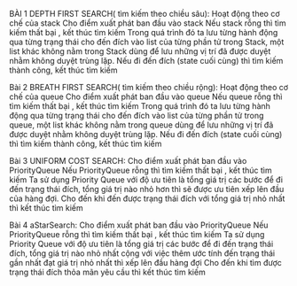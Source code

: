 BÀI 1
  DEPTH FIRST SEARCH( tìm kiếm theo chiều sâu):  Hoạt động theo cơ chế của stack
    Cho điểm xuất phát ban đầu vào stack 
    Nếu stack rỗng thì tìm kiếm thất bại , kết thúc tìm kiếm 
    Trong quá trình đó ta lưu từng hành động qua từng trạng thái cho đến đích vào list của từng phần tử trong Stack, một list khác không nằm trong Stack dùng để lưu những vị trí       đã được duyệt nhằm không duyệt trùng lặp.
    Nếu đi đến đích (state cuối cùng) thì tìm kiếm thành công, kết thúc tìm kiếm 
  
   

Bài 2 
    BREATH FIRST SEARCH( tìm kiếm theo chiều rộng): Hoạt động theo cơ chế của queue
      Cho điểm xuất phát ban đầu vào queue
      Nếu queue rỗng thì tìm kiếm thất bại , kết thúc tìm kiếm
      Trong quá trình đó ta lưu từng hành động qua từng trạng thái cho đến đích vào list của từng phần tử trong queue, một list khác không nằm trong queue dùng để lưu những vị           trí đã được duyệt nhằm không duyệt trùng lặp.
      Nếu đi đến đích (state cuối cùng) thì tìm kiếm thành công, kết thúc tìm kiếm
        
        
Bài 3 
     UNIFORM COST SEARCH:
        Cho điểm xuất phát ban đầu vào PriorityQueue
        Nếu PriorityQueue rỗng thì tìm kiếm thất bại , kết thúc tìm kiếm
        Ta sử dụng Priority Queue với độ ưu tiên là tổng giá trị các bước để đi đến trạng thái đích, tổng giá trị nào nhỏ hơn thì sẽ được ưu tiên xếp lên đầu của hàng đợi.
        Cho đến khi đến được trạng thái đích với tổng giá trị nhỏ nhất thì kết thúc tìm kiếm 
  
Bài 4
     aStarSearch:
        Cho điểm xuất phát ban đầu vào PriorityQueue
        Nếu PriorityQueue rỗng thì tìm kiếm thất bại , kết thúc tìm kiếm
        Ta sử dụng Priority Queue với độ ưu tiên là tổng giá trị các bước để đi đến trạng thái đích, tổng giá trị nào nhỏ nhất cộng với việc thêm ước tính đến trạng thái gần nhất         đạt giá trị nhỏ nhất thì xếp lên đầu hàng đợi 
        Cho đến khi tìm được trạng thái đích thỏa mãn yêu cầu thì kết thúc tìm kiếm 
        
